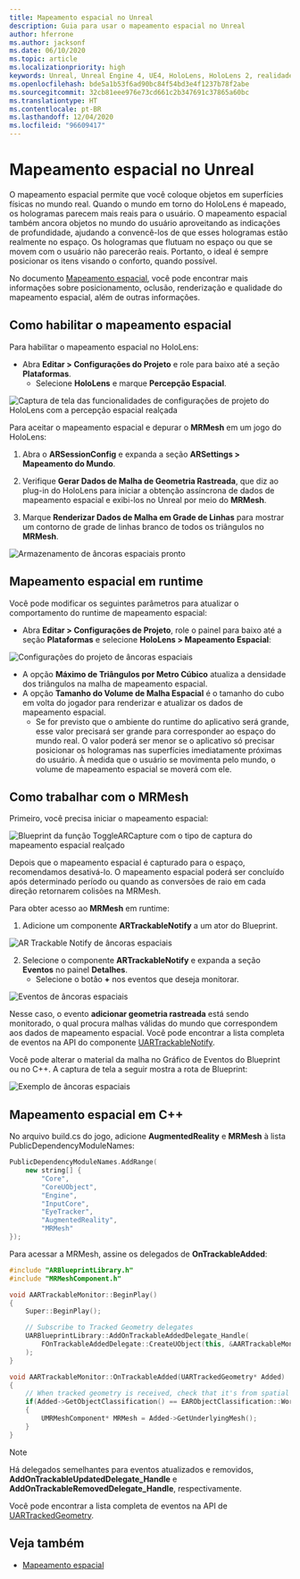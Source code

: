 ```yaml
---
title: Mapeamento espacial no Unreal
description: Guia para usar o mapeamento espacial no Unreal
author: hferrone
ms.author: jacksonf
ms.date: 06/10/2020
ms.topic: article
ms.localizationpriority: high
keywords: Unreal, Unreal Engine 4, UE4, HoloLens, HoloLens 2, realidade misturada, desenvolvimento, recursos, documentação, guias, hologramas, mapeamento espacial, headset de realidade misturada, headset do windows mixed reality, headset de realidade virtual
ms.openlocfilehash: bde5a1b53f6ad90bc84f54bd3e4f1237b78f2abe
ms.sourcegitcommit: 32cb81eee976e73cd661c2b347691c37865a60bc
ms.translationtype: HT
ms.contentlocale: pt-BR
ms.lasthandoff: 12/04/2020
ms.locfileid: "96609417"
---
```

# <a name="spatial-mapping-in-unreal"></a>Mapeamento espacial no Unreal

O mapeamento espacial permite que você coloque objetos em superfícies físicas no mundo real. Quando o mundo em torno do HoloLens é mapeado, os hologramas parecem mais reais para o usuário. O mapeamento espacial também ancora objetos no mundo do usuário aproveitando as indicações de profundidade, ajudando a convencê-los de que esses hologramas estão realmente no espaço. Os hologramas que flutuam no espaço ou que se movem com o usuário não parecerão reais. Portanto, o ideal é sempre posicionar os itens visando o conforto, quando possível.

No documento [Mapeamento espacial](../../design/spatial-mapping.md), você pode encontrar mais informações sobre posicionamento, oclusão, renderização e qualidade do mapeamento espacial, além de outras informações.

## <a name="enabling-spatial-mapping"></a>Como habilitar o mapeamento espacial

Para habilitar o mapeamento espacial no HoloLens:
- Abra **Editar > Configurações do Projeto** e role para baixo até a seção **Plataformas**.    
    + Selecione **HoloLens** e marque **Percepção Espacial**.

![Captura de tela das funcionalidades de configurações de projeto do HoloLens com a percepção espacial realçada](images/unreal-spatial-mapping-img-01.png)

Para aceitar o mapeamento espacial e depurar o **MRMesh** em um jogo do HoloLens:
1. Abra o **ARSessionConfig** e expanda a seção **ARSettings > Mapeamento do Mundo**. 

2. Verifique **Gerar Dados de Malha de Geometria Rastreada**, que diz ao plug-in do HoloLens para iniciar a obtenção assíncrona de dados de mapeamento espacial e exibi-los no Unreal por meio do **MRMesh**. 
3. Marque **Renderizar Dados de Malha em Grade de Linhas** para mostrar um contorno de grade de linhas branco de todos os triângulos no **MRMesh**. 

![Armazenamento de âncoras espaciais pronto](images/unreal-spatialmapping-arsettings.PNG)


## <a name="spatial-mapping-at-runtime"></a>Mapeamento espacial em runtime
Você pode modificar os seguintes parâmetros para atualizar o comportamento do runtime de mapeamento espacial:

- Abra **Editar > Configurações de Projeto**, role o painel para baixo até a seção **Plataformas** e selecione **HoloLens > Mapeamento Espacial**: 

![Configurações do projeto de âncoras espaciais](images/unreal-spatialmapping-projectsettings.PNG)

- A opção **Máximo de Triângulos por Metro Cúbico** atualiza a densidade dos triângulos na malha de mapeamento espacial.  
- A opção **Tamanho do Volume de Malha Espacial** é o tamanho do cubo em volta do jogador para renderizar e atualizar os dados de mapeamento espacial.  
    + Se for previsto que o ambiente do runtime do aplicativo será grande, esse valor precisará ser grande para corresponder ao espaço do mundo real. O valor poderá ser menor se o aplicativo só precisar posicionar os hologramas nas superfícies imediatamente próximas do usuário. À medida que o usuário se movimenta pelo mundo, o volume de mapeamento espacial se moverá com ele. 

## <a name="working-with-mrmesh"></a>Como trabalhar com o MRMesh

Primeiro, você precisa iniciar o mapeamento espacial:

![Blueprint da função ToggleARCapture com o tipo de captura do mapeamento espacial realçado](images/unreal-spatial-mapping-img-02.png)

Depois que o mapeamento espacial é capturado para o espaço, recomendamos desativá-lo.  O mapeamento espacial poderá ser concluído após determinado período ou quando as conversões de raio em cada direção retornarem colisões na MRMesh.

Para obter acesso ao **MRMesh** em runtime:
1. Adicione um componente **ARTrackableNotify** a um ator do Blueprint. 

![AR Trackable Notify de âncoras espaciais](images/unreal-spatialmapping-artrackablenotify.PNG)

2. Selecione o componente **ARTrackableNotify** e expanda a seção **Eventos** no painel **Detalhes**. 
    - Selecione o botão **+** nos eventos que deseja monitorar. 

![Eventos de âncoras espaciais](images/unreal-spatialmapping-events.PNG)

Nesse caso, o evento **adicionar geometria rastreada** está sendo monitorado, o qual procura malhas válidas do mundo que correspondem aos dados de mapeamento espacial. Você pode encontrar a lista completa de eventos na API do componente [UARTrackableNotify](https://docs.unrealengine.com/API/Runtime/AugmentedReality/UARTrackableNotifyComponent/index.html). 

Você pode alterar o material da malha no Gráfico de Eventos do Blueprint ou no C++. A captura de tela a seguir mostra a rota de Blueprint: 

![Exemplo de âncoras espaciais](images/unreal-spatialmapping-example.PNG)

## <a name="spatial-mapping-in-c"></a>Mapeamento espacial em C++

No arquivo build.cs do jogo, adicione **AugmentedReality** e **MRMesh** à lista PublicDependencyModuleNames:

```cpp
PublicDependencyModuleNames.AddRange(
    new string[] {
        "Core",
        "CoreUObject",
        "Engine",
        "InputCore",    
        "EyeTracker",
        "AugmentedReality",
        "MRMesh"
});
```

Para acessar a MRMesh, assine os delegados de **OnTrackableAdded**:

```cpp
#include "ARBlueprintLibrary.h"
#include "MRMeshComponent.h"

void AARTrackableMonitor::BeginPlay()
{
    Super::BeginPlay();

    // Subscribe to Tracked Geometry delegates
    UARBlueprintLibrary::AddOnTrackableAddedDelegate_Handle(
        FOnTrackableAddedDelegate::CreateUObject(this, &AARTrackableMonitor::OnTrackableAdded)
    );
}

void AARTrackableMonitor::OnTrackableAdded(UARTrackedGeometry* Added)
{
    // When tracked geometry is received, check that it's from spatial mapping
    if(Added->GetObjectClassification() == EARObjectClassification::World)
    {
        UMRMeshComponent* MRMesh = Added->GetUnderlyingMesh();
    }
}
```

> [!NOTE]
> Há delegados semelhantes para eventos atualizados e removidos, **AddOnTrackableUpdatedDelegate_Handle** e **AddOnTrackableRemovedDelegate_Handle**, respectivamente.
>
> Você pode encontrar a lista completa de eventos na API de [UARTrackedGeometry](https://docs.unrealengine.com/API/Runtime/AugmentedReality/UARTrackedGeometry/index.html).

## <a name="see-also"></a>Veja também
* [Mapeamento espacial](../../design/spatial-mapping.md)
